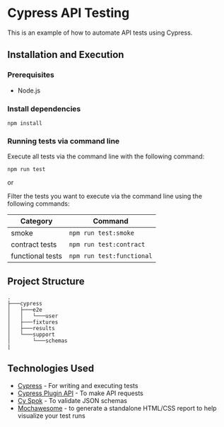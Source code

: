 # Cypress API Testing
This is an example of how to automate API tests using Cypress.

## Installation and Execution
### Prerequisites

- Node.js

### Install dependencies

```
npm install
```

### Running tests via command line

Execute all tests via the command line with the following command:
```
npm run test
```

or

Filter the tests you want to execute via the command line using the following commands:

| Category           | Command					|
|--------------------|--------------------------|
| smoke				 | `npm run test:smoke`		|
| contract tests     | `npm run test:contract`	|
| functional tests   | `npm run test:functional`|

## Project Structure
```
.
├───cypress
│   ├───e2e
│   │   └───user
│   ├───fixtures
│   ├───results
│   └───support
│       └───schemas
|
```

## Technologies Used

- [Cypress](https://www.cypress.io/) - For writing and executing tests
- [Cypress Plugin API](https://github.com/filiphric/cypress-plugin-api) - To make API requests
- [Cy Spok](https://github.com/bahmutov/cy-spok) - To validate JSON schemas
- [Mochawesome](https://github.com/bchavez/Bogus) - to generate a standalone HTML/CSS report to help visualize your test runs
